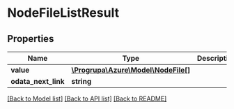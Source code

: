 # NodeFileListResult

## Properties
Name | Type | Description | Notes
------------ | ------------- | ------------- | -------------
**value** | [**\Progrupa\Azure\Model\NodeFile[]**](NodeFile.md) |  | [optional] 
**odata_next_link** | **string** |  | [optional] 

[[Back to Model list]](../README.md#documentation-for-models) [[Back to API list]](../README.md#documentation-for-api-endpoints) [[Back to README]](../README.md)


